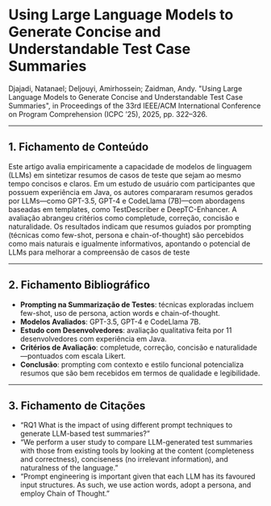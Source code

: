 # Using Large Language Models to Generate Concise and Understandable Test Case Summaries
 
Djajadi, Natanael; Deljouyi, Amirhossein; Zaidman, Andy. "Using Large Language Models to Generate Concise and Understandable Test Case Summaries", in Proceedings of the 33rd IEEE/ACM International Conference on Program Comprehension (ICPC ’25), 2025, pp. 322–326.

---

## 1. Fichamento de Conteúdo

Este artigo avalia empiricamente a capacidade de modelos de linguagem (LLMs) em sintetizar resumos de casos de teste que sejam ao mesmo tempo concisos e claros. Em um estudo de usuário com participantes que possuem experiência em Java, os autores compararam resumos gerados por LLMs—como GPT-3.5, GPT-4 e CodeLlama (7B)—com abordagens baseadas em templates, como TestDescriber e DeepTC-Enhancer. A avaliação abrangeu critérios como completude, correção, concisão e naturalidade. Os resultados indicam que resumos guiados por prompting (técnicas como few-shot, persona e chain-of-thought) são percebidos como mais naturais e igualmente informativos, apontando o potencial de LLMs para melhorar a compreensão de casos de teste

---

## 2. Fichamento Bibliográfico

* **Prompting na Summarização de Testes**: técnicas exploradas incluem few-shot, uso de persona, action words e chain-of-thought. 
* **Modelos Avaliados**: GPT-3.5, GPT-4 e CodeLlama 7B.  
* **Estudo com Desenvolvedores**: avaliação qualitativa feita por 11 desenvolvedores com experiência em Java. 
* **Critérios de Avaliação**: completude, correção, concisão e naturalidade—pontuados com escala Likert. 
* **Conclusão**: prompting com contexto e estilo funcional potencializa resumos que são bem recebidos em termos de qualidade e legibilidade.

---

## 3. Fichamento de Citações

* “RQ1 What is the impact of using different prompt techniques to generate LLM-based test summaries?” 
* “We perform a user study to compare LLM-generated test summaries with those from existing tools by looking at the content (completeness and correctness), conciseness (no irrelevant information), and naturalness of the language.”  
* “Prompt engineering is important given that each LLM has its favoured input structures. As such, we use action words, adopt a persona, and employ Chain of Thought.”
